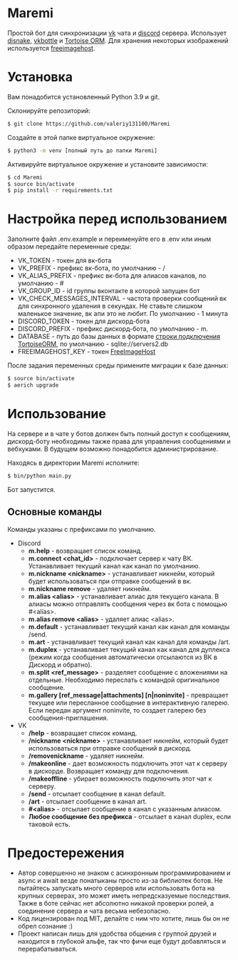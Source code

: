 # Maremi
Простой бот для синхронизации [vk](https://vk.com) чата и [discord](https://discord.com) сервера. Использует [disnake](https://github.com/DisnakeDev/disnake), [vkbottle](https://github.com/vkbottle/vkbottle) и [Tortoise ORM](https://github.com/tortoise/tortoise-orm). Для хранения некоторых изображений используется [freeimagehost](https://freeimage.host/).

# Установка
Вам понадобится установленный Python 3.9 и git.

Склонируйте репозиторий:
```bash
$ git clone https://github.com/valeriy131100/Maremi
```

Создайте в этой папке виртуальное окружение:
```bash
$ python3 -m venv [полный путь до папки Maremi]
```

Активируйте виртуальное окружение и установите зависимости:
```bash
$ cd Maremi
$ source bin/activate
$ pip install -r requirements.txt
```

# Настройка перед использованием
Заполните файл .env.example и переименуйте его в .env или иным образом передайте переменные среды:
* VK_TOKEN - токен для вк-бота
* VK_PREFIX - префикс вк-бота, по умолчанию - /
* VK_ALIAS_PREFIX - префикс вк-бота для алиасов каналов, по умолчанию - #
* VK_GROUP_ID - id группы вконтакте в которой запущен бот
* VK_CHECK_MESSAGES_INTERVAL - частота проверки сообщений вк для синхронного удаления в секундах. Не ставьте слишком маленькое значение, вк апи это не любит. По умолчанию - 1 минута
* DISCORD_TOKEN - токен для дискорд-бота
* DISCORD_PREFIX - префикс дискорд-бота, по умолчанию - m.
* DATABASE - путь до базы данных в формате [строки подключения TortoiseORM](https://tortoise.github.io/databases.html#db-url), по умолчанию - sqlite://servers2.db
* FREEIMAGEHOST_KEY - токен [FreeImageHost](https://freeimage.host/page/api)

После задания переменных среды примените миграции к базе данных:
```bash
$ source bin/activate
$ aerich upgrade
```

# Использование

На сервере и в чате у ботов должен быть полный доступ к сообщениям, дискорд-боту необходимы также права для управления сообщениями и вебхуками. В будущем возможно понадобится администрирование.

Находясь в директории Maremi исполните:
```bash
$ bin/python main.py
```
Бот запустится.

## Основные команды
Команды указаны с префиксами по умолчанию.

* Discord
  * **m.help** - возвращает список команд.
  * **m.connect \<chat_id\>** - подключает сервер к чату ВК. Устанавливает текущий канал как канал по умолчанию.
  * **m.nickname \<nickname\>** - устанавливает никнейм, который будет использоваться при отправке сообщений в вк.
  * **m.nickname remove** - удаляет никнейм.
  * **m.alias \<alias\>** - устанавливает алиас для текущего канала. В алиасы можно отправлять сообщения через вк бота с помощью \#\<alias\>.
  * **m.alias remove \<alias\>** - удаляет алиас \<alias\>.
  * **m.default** - устанавливает текущий канал как канал для команды /send.
  * **m.art** - устанавливает текущий канал как канал для команды /art.
  * **m.duplex** - устанавливает текущий канал как канал для дуплекса (режим когда сообщения автоматически отсылаются из ВК в Дискорд и обратно).
  * **m.split \<ref_message\>** - разделяет сообщение с вложениями на отдельные. Необходимо переслать с командой оригинальное сообщение.
  * **m.gallery \[ref_message|attachments\] \[n|noninvite\]** - превращает текущее или пересланное сообщение в интерактивную галерею. Если передан аргумент noninvite, то создает галерею без сообщения-приглашения.
* VK
  * **/help** - возвращает список команд.
  * **/nickname \<nickname\>** - устанавливает никнейм, который будет использоваться при отправке сообщений в дискорд.
  * **/removenickname** - удаляет никнейм.
  * **/makeonline** - дает возможность подключить этот чат к серверу в дискорде. Возвращает команду для подключения.
  * **/makeoffline** - убирает возможность подключить этот чат к серверу.
  * **/send** - отсылает сообщение в канал default.
  * **/art** - отсылает сообщение в канал art.
  * **\#\<alias\>** - отсылает сообщение в канал с указанным алиасом.
  * **Любое сообщение без префикса** - отсылает в канал duplex, если таковой есть.

# Предостережения
* Автор совершенно не знаком с асинхронным программированием и async и await везде понатыканы просто из-за библиотек ботов. Не пытайтесь запускать много серверов или использовать бота на крупных серверах, это может иметь непредсказуемые последствия. Также в боте сейчас нет абсолютно никакой проверки ролей, а соединение сервера и чата весьма небезопасно. 
* Код лицензирован под MIT, делайте с ним что хотите, лишь бы он не обрел сознание :)
* Проект написан лишь для удобства общения с группой друзей и находится в глубокой альфе, так что фичи еще будут добавляться и перерабатываться.
